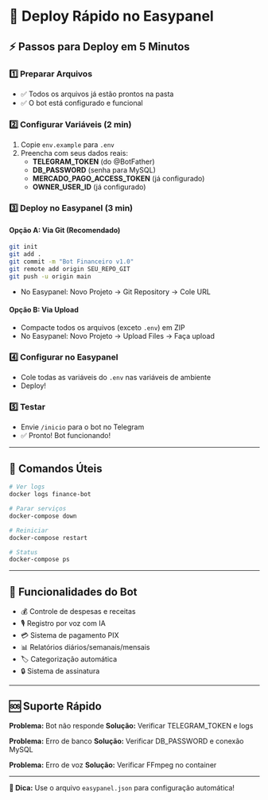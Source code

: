 # 🚀 Deploy Rápido no Easypanel

## ⚡ Passos para Deploy em 5 Minutos

### 1️⃣ Preparar Arquivos
- ✅ Todos os arquivos já estão prontos na pasta
- ✅ O bot está configurado e funcional

### 2️⃣ Configurar Variáveis (2 min)
1. Copie `env.example` para `.env`
2. Preencha com seus dados reais:
   - **TELEGRAM_TOKEN** (do @BotFather)
   - **DB_PASSWORD** (senha para MySQL)
   - **MERCADO_PAGO_ACCESS_TOKEN** (já configurado)
   - **OWNER_USER_ID** (já configurado)

### 3️⃣ Deploy no Easypanel (3 min)

#### Opção A: Via Git (Recomendado)
```bash
git init
git add .
git commit -m "Bot Financeiro v1.0"
git remote add origin SEU_REPO_GIT
git push -u origin main
```
- No Easypanel: Novo Projeto → Git Repository → Cole URL

#### Opção B: Via Upload
- Compacte todos os arquivos (exceto `.env`) em ZIP
- No Easypanel: Novo Projeto → Upload Files → Faça upload

### 4️⃣ Configurar no Easypanel
- Cole todas as variáveis do `.env` nas variáveis de ambiente
- Deploy!

### 5️⃣ Testar
- Envie `/inicio` para o bot no Telegram
- ✅ Pronto! Bot funcionando!

---

## 🔧 Comandos Úteis

```bash
# Ver logs
docker logs finance-bot

# Parar serviços
docker-compose down

# Reiniciar
docker-compose restart

# Status
docker-compose ps
```

---

## 📱 Funcionalidades do Bot

- 💰 Controle de despesas e receitas
- 🎙️ Registro por voz com IA
- 💳 Sistema de pagamento PIX
- 📊 Relatórios diários/semanais/mensais
- 🏷️ Categorização automática
- 🔒 Sistema de assinatura

---

## 🆘 Suporte Rápido

**Problema:** Bot não responde
**Solução:** Verificar TELEGRAM_TOKEN e logs

**Problema:** Erro de banco
**Solução:** Verificar DB_PASSWORD e conexão MySQL

**Problema:** Erro de voz
**Solução:** Verificar FFmpeg no container

---

**🎯 Dica:** Use o arquivo `easypanel.json` para configuração automática!
